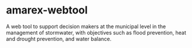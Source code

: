 # amarex-webtool
A web tool to support decision makers at the municipal level in the management of stormwater, with objectives such as flood prevention, heat and drought prevention, and water balance.
